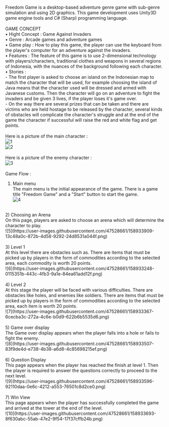 Freedom Game is a desktop-based adventure genre game with sub-genre simulation and using 2D graphics. This game development uses Unity3D game engine tools and C# (Sharp) programming language.</br>
</br>
GAME CONCEPT</br>
• Hight Concept : Game Against Invaders</br>
• Genre         : Arcade games and adventure games</br>
• Game play     : How to play this game, the player can use the keyboard from the player's computer for an adventure against the invaders.</br>
• Features      : The feature of this game is to use 2-dimensional technology with players/characters, traditional clothes and weapons in several regions of Indonesia,                     with the nuances of the background following each character.</br>
• Stories       :</br>
                - The first player is asked to choose an island on the Indonesian map to match the character that will be used, for example choosing the island of Java                   means that the character used will be dressed and armed with Javanese customs. Then the character will go on an adventure to fight the invaders and be                   given 3 lives, if the player loses it's game over.</br>
                - On the way there are several prizes that can be taken and there are victims who are held hostage to be released by the character, several kinds of                     obstacles will complicate the character's struggle and at the end of the game the character if successful will raise the red and white flag and get                       points.</br>
</br>
Here is a picture of the main character :</br>
![1](https://user-images.githubusercontent.com/47528661/158932381-9666322e-b16c-411c-bf75-e71448fc0fe5.PNG)</br>
![2](https://user-images.githubusercontent.com/47528661/158932431-1fcf81cf-c1c6-459a-9dd8-0747b34419e1.PNG)</br>
</br>
Here is a picture of the enemy character :</br>
![3](https://user-images.githubusercontent.com/47528661/158932543-4e2d1118-3ca0-444e-aba5-00be690aa112.PNG)</br>
</br>
Game Flow : </br>
1) Main menu </br>
The main menu is the initial appearance of the game. There is a game title "Freedom Game" and a "Start" button to start the game.</br>
![4](https://user-images.githubusercontent.com/47528661/158932970-ebecfd43-4959-4bdc-92ea-d2bf2a0d0ce0.png)</br>
</br>
2) Choosing an Arena</br>
On this page, players are asked to choose an arena which will determine the character to play.</br>
![5](https://user-images.githubusercontent.com/47528661/158933909-13c48a0c-872b-4d58-9292-24d8531a044f.png)</br>
</br>
3) Level 1 </br>
At this level there are obstacles such as. There are items that must be picked up by players in the form of commodities according to the selected area, each commodity is worth 20 points.</br>
![6](https://user-images.githubusercontent.com/47528661/158933248-0115351b-443c-4fb3-9a1e-84ea61add12f.png)</br>
</br>
4) Level 2</br>
At this stage the player will be faced with various difficulties. There are obstacles like holes, and enemies like soldiers. There are items that must be picked up by players in the form of commodities according to the selected area, each item is worth 20 points.</br>
![7](https://user-images.githubusercontent.com/47528661/158933367-6cecba3c-272a-4c6e-b0d9-622b6b5535d6.png)</br>
</br>
5) Game over display</br>
The Game over display appears when the player falls into a hole or fails to fight the enemy.</br>
![8](https://user-images.githubusercontent.com/47528661/158933507-83f9de4d-e738-4b38-a6d8-4c85698215ef.png)</br>
</br>
6) Question Display</br>
This page appears when the player has reached the finish at level 1. Then the player is required to answer the questions correctly to proceed to the next level.</br>
![9](https://user-images.githubusercontent.com/47528661/158933596-92110daa-0e6c-4212-a553-76501c8d2ce0.png) </br>
</br>
7) Win View</br>
This page appears when the player has successfully completed the game and arrived at the tower at the end of the level.</br>
![10](https://user-images.githubusercontent.com/47528661/158933693-8f630abc-55ab-47e2-9f54-17f37cffb24b.png)</br>

